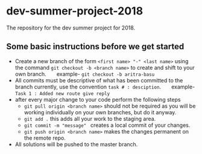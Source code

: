 # dev-summer-project-2018
The repository for the dev summer project for 2018.

## Some basic instructions before we get started

* Create a new branch of the form `<first name> "-" <last name>` using the command `git checkout -b <branch name>` to create and shift to your own branch.
&nbsp;&nbsp;&nbsp;&nbsp;&nbsp; example- `git checkout -b aritra-basu`
* All commits must be descriptive of what has been committed to the branch currently, use the convention `task # : desciption`.
&nbsp;&nbsp;&nbsp;&nbsp;&nbsp; example- `Task 1 : Added new route give reply`
* after every major change to your code perform the following steps
	* `git pull origin <branch name>` should not be required as you will be working individually on your own branches, but do it anyway. 
	* `git add .` this adds all your work to the staging area.
	* `git commit -m "message" `   creates a local commit of your changes.
	* `git push origin <branch name>` makes the changes permanent on the remote repo.
* All solutions will be pushed to the master branch.
